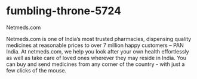 # fumbling-throne-5724
Netmeds.com


Netmeds.com is one of India’s most trusted pharmacies, dispensing quality medicines at reasonable prices to over 7 million happy customers – PAN India. At netmeds.com, we help you look after your own health effortlessly as well as take care of loved ones wherever they may reside in India. You can buy and send medicines from any corner of the country - with just a few clicks of the mouse. 
